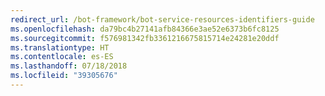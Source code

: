 ```yaml
---
redirect_url: /bot-framework/bot-service-resources-identifiers-guide
ms.openlocfilehash: da79bc4b27141afb84366e3ae52e6373b6fc8125
ms.sourcegitcommit: f576981342fb3361216675815714e24281e20ddf
ms.translationtype: HT
ms.contentlocale: es-ES
ms.lasthandoff: 07/18/2018
ms.locfileid: "39305676"
---
```


